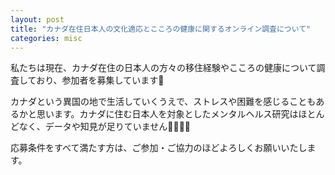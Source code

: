 ```yaml
---
layout: post
title: "カナダ在住日本人の文化適応とこころの健康に関するオンライン調査について"
categories: misc
---
```


私たちは現在、カナダ在住の日本人の方々の移住経験やこころの健康について調査しており、参加者を募集しています📣

カナダという異国の地で生活していくうえで、ストレスや困難を感じることもあるかと思います。カナダに住む日本人を対象としたメンタルヘルス研究はほとんどなく、データや知見が足りていません👩‍💻👨‍💻

応募条件をすべて満たす方は、ご参加・ご協力のほどよろしくお願いいたします。


<!DOCTYPE html>
<html>
<head>
    <title>PDF.js Example</title>
    <script src="https://cdnjs.cloudflare.com/ajax/libs/pdf.js/2.7.570/pdf.min.js"></script>
</head>
<body>
    <canvas id="pdf-canvas"></canvas>
    <script>
        // PDF.jsを使ってPDFを読み込む
        var url = 'https://acculturationproject.github.io/assets/pdf/Cultural_Adjustment_and_Mental_Health%20Study_of_Japanese_Residents_in_Canada.pdf';

        // PDF文書を取得
        pdfjsLib.getDocument(url).promise.then(function(pdfDoc) {
            // 最初のページを取得
            pdfDoc.getPage(1).then(function(page) {
                var canvas = document.getElementById('pdf-canvas');
                var ctx = canvas.getContext('2d');
                var scale = 1; // スケールは後で調整
                var viewport = page.getViewport({scale: scale});

                // 画面の幅に合わせてスケールを調整
                var scale = document.documentElement.clientWidth / viewport.width;
                viewport = page.getViewport({scale: scale});

                // Canvasのサイズをページのサイズに合わせる
                canvas.width = viewport.width;
                canvas.height = viewport.height;

                // ページをCanvasにレンダリング
                var renderContext = {
                    canvasContext: ctx,
                    viewport: viewport
                };
                page.render(renderContext);
            });
        });
    </script>
</body>
</html>

